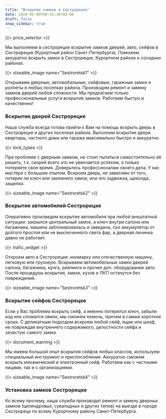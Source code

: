 ```yaml
---
title: "Вскрытие замков в Сестрорецке"
date: 2020-05-09T00:55:30+03:00
draft: false
show_sidebar: true
---
```


{{< price_selector >}}

Мы выполняем в сестрорецке вскрытие замков дверей, авто, сейфов в Сестрорецке (Курортный район Санкт-Петербурга). Поможем аккуратно вскрыть замок в Сестрорецке, Курортном районе и соседних районах. 

{{< sizeable_image name="Sestroretsk1" >}}

Открываем дверные, автомобильные, сейфовые, гаражные замки и роллеты в любых поселках района. Производим ремонт и замену замков дверей любой сложности. Мы предлагаем только профессиональные услуги вскрытия замков. Работаем быстро и качественно!

### Вскрытие дверей Сестрорецке

Наша служба всегда готова прийти к Вам на помощь вскрыть дверь в Сестрорецке и других поселках района. Выполним вскрытие двери квартиры, частного дома или гаража максимально быстро и аккуратно. 

{{< lock_types >}}

При проблеме с дверным замком, не стоит пытаться самостоятельно её решить, т.к. скорей всего это не увенчается успехом, а только потеряете свое время. Доверьтесь профессионалам своего дела. У нас мастера с большим опытом. Вскроем дверь, не зависимо от того, потерян ли ключ или заклинило замок, или это задвижка, щеколда, защелка.

{{< sizeable_image name="Sestroretsk2" >}}

### Вскрытие автомобилей Сестрорецке

Оперативно произведем вскрытие автомобиля при любой внештатной ситуации: закрылся центральный замок, а ключ внутри салона или багажника, машина заблокировалась и заведена, сел аккумулятор от долгого простоя или не выключенного света фар, а дверная личинка давно не работает. 

{{< trafic_widget >}}

Откроем авто в Сестрорецке: иномарку или отечественную машину, легковую или грузовую. Вскрываем автомобильные замки дверей салона, багажника, кунга, рейлинги и прочее доп. оборудование авто. После процедуры вскрытия, замок, кузов и ЛКП останутся без повреждений.

{{< sizeable_image name="Sestroretsk3" >}}

### Вскрытие сейфов Сестрорецке

Если у Вас проблема вскрыть сейф, а именно потерялся ключ, забыли код или сломался замок, мы сможем помочь, причем в самые короткие сроки. С деликатным подходом вскроем любой сейф, ящик или шкаф, не повреждая внутреннего содержимого, целостности сейфа и зачастую самого замка. 

{{< document_warning >}}

Мы имеем большой опыт вскрытия сейфов любых классов, используем специальный инструмент и приспособления. Аккуратно сможем вскрыть механический и электронный сейф. Работаем как с частными лицами, так и с организациями.

{{< sizeable_image name="Sestroretsk4" >}}

### Установка замков Сестрорецке

Ко всему прочему, наша служба производит ремонт и замену дверных замков (цилиндровых, сувальдных и других типов) на выезде в городе Сестрорецк по всему Курортному району Санкт-Петербурга.